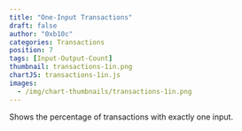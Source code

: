 ```yaml
---
title: "One-Input Transactions"
draft: false
author: "0xb10c"
categories: Transactions
position: 7
tags: [Input-Output-Count]
thumbnail: transactions-1in.png
chartJS: transactions-1in.js
images:
  - /img/chart-thumbnails/transactions-1in.png
---
```


Shows the percentage of transactions with exactly one input.
<!--more-->

